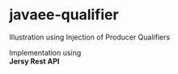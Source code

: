 # javaee-qualifier
Illustration using Injection of Producer Qualifiers 
   
Implementation using    
__Jersy Rest API__   
